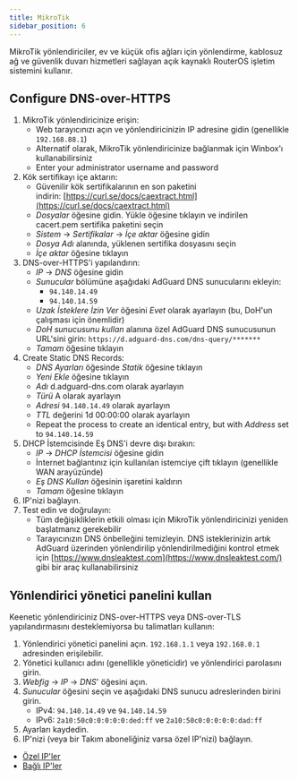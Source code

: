 ```yaml
---
title: MikroTik
sidebar_position: 6
---
```


MikroTik yönlendiriciler, ev ve küçük ofis ağları için yönlendirme, kablosuz ağ ve güvenlik duvarı hizmetleri sağlayan açık kaynaklı RouterOS işletim sistemini kullanır.

## Configure DNS-over-HTTPS

1. MikroTik yönlendiricinize erişin:
   - Web tarayıcınızı açın ve yönlendiricinizin IP adresine gidin (genellikle `192.168.88.1`)
   - Alternatif olarak, MikroTik yönlendiricinize bağlanmak için Winbox'ı kullanabilirsiniz
   - Enter your administrator username and password
2. Kök sertifikayı içe aktarın:
   - Güvenilir kök sertifikalarının en son paketini indirin: [https://curl.se/docs/caextract.html](https://curl.se/docs/caextract.html)
   - _Dosyalar_ öğesine gidin. Yükle öğesine tıklayın ve indirilen cacert.pem sertifika paketini seçin
   - _Sistem_ → _Sertifikalar_ → _İçe aktar_ öğesine gidin
   - _Dosya Adı_ alanında, yüklenen sertifika dosyasını seçin
   - _İçe aktar_ öğesine tıklayın
3. DNS-over-HTTPS'i yapılandırın:
   - _IP_ → _DNS_ öğesine gidin
   - _Sunucular_ bölümüne aşağıdaki AdGuard DNS sunucularını ekleyin:
     - `94.140.14.49`
     - `94.140.14.59`
   - _Uzak İsteklere İzin Ver_ öğesini _Evet_ olarak ayarlayın (bu, DoH'un çalışması için önemlidir)
   - _DoH sunucusunu kullan_ alanına özel AdGuard DNS sunucusunun URL'sini girin: `https://d.adguard-dns.com/dns-query/*******`
   - _Tamam_ öğesine tıklayın
4. Create Static DNS Records:
   - _DNS Ayarları_ öğesinde _Statik_ öğesine tıklayın
   - _Yeni Ekle_ öğesine tıklayın
   - _Adı_ d.adguard-dns.com olarak ayarlayın
   - _Türü_ A olarak ayarlayın
   - _Adresi_ `94.140.14.49` olarak ayarlayın
   - _TTL_ değerini 1d 00:00:00 olarak ayarlayın
   - Repeat the process to create an identical entry, but with _Address_ set to `94.140.14.59`
5. DHCP İstemcisinde Eş DNS'i devre dışı bırakın:
   - _IP_ → _DHCP İstemcisi_ öğesine gidin
   - İnternet bağlantınız için kullanılan istemciye çift tıklayın (genellikle WAN arayüzünde)
   - _Eş DNS Kullan_ öğesinin işaretini kaldırın
   - _Tamam_ öğesine tıklayın
6. IP'nizi bağlayın.
7. Test edin ve doğrulayın:
   - Tüm değişikliklerin etkili olması için MikroTik yönlendiricinizi yeniden başlatmanız gerekebilir
   - Tarayıcınızın DNS önbelleğini temizleyin. DNS isteklerinizin artık AdGuard üzerinden yönlendirilip yönlendirilmediğini kontrol etmek için [https://www.dnsleaktest.com](https://www.dnsleaktest.com/) gibi bir araç kullanabilirsiniz

## Yönlendirici yönetici panelini kullan

Keenetic yönlendiriciniz DNS-over-HTTPS veya DNS-over-TLS yapılandırmasını desteklemiyorsa bu talimatları kullanın:

1. Yönlendirici yönetici panelini açın. `192.168.1.1` veya `192.168.0.1` adresinden erişilebilir.
2. Yönetici kullanıcı adını (genellikle yöneticidir) ve yönlendirici parolasını girin.
3. _Webfig_ → _IP_ → _DNS_' öğesini açın.
4. _Sunucular_ öğesini seçin ve aşağıdaki DNS sunucu adreslerinden birini girin.
   - IPv4: `94.140.14.49` ve `94.140.14.59`
   - IPv6: `2a10:50c0:0:0:0:0:ded:ff` ve `2a10:50c0:0:0:0:0:dad:ff`
5. Ayarları kaydedin.
6. IP'nizi (veya bir Takım aboneliğiniz varsa özel IP'nizi) bağlayın.

- [Özel IP'ler](/private-dns/connect-devices/other-options/dedicated-ip.md)
- [Bağlı IP'ler](/private-dns/connect-devices/other-options/linked-ip.md)
